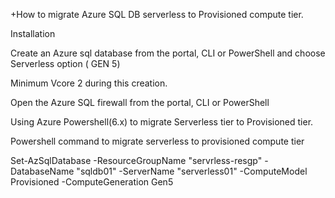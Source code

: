 +How to migrate Azure SQL DB serverless to Provisioned compute tier.

Installation

Create an Azure sql database from the portal, CLI or PowerShell and choose Serverless option ( GEN 5)

Minimum Vcore 2 during this creation.

Open the Azure SQL firewall from the portal, CLI or PowerShell

Using Azure Powershell(6.x) to migrate Serverless tier to Provisioned tier.


Powershell command to migrate serverless to provisioned compute tier

Set-AzSqlDatabase -ResourceGroupName "servrless-resgp" -DatabaseName "sqldb01" -ServerName "serverless01" -ComputeModel Provisioned -ComputeGeneration Gen5 
